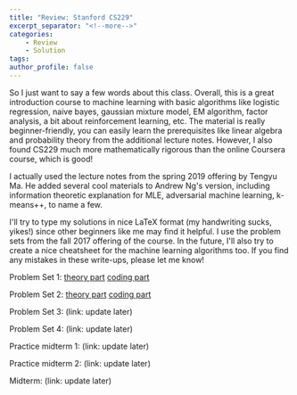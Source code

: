 ```yaml
---
title: "Review: Stanford CS229"
excerpt_separator: "<!--more-->"
categories:
	- Review
	- Solution
tags:
author_profile: false
---
```


So I just want to say a few words about this class. Overall, this is a great introduction course to machine learning with basic algorithms like logistic regression, naive bayes, gaussian mixture model, EM algorithm, factor analysis, a bit about reinforcement learning, etc. The material is really beginner-friendly, you can easily learn the prerequisites like linear algebra and probability theory from the additional lecture notes. However, I also found CS229 much more mathematically rigorous than the online Coursera course, which is good!

I actually used the lecture notes from the spring 2019 offering by Tengyu Ma. He added several cool materials to Andrew Ng's version, including information theoretic explanation for MLE, adversarial machine learning, k-means++, to name a few.

I'll try to type my solutions in nice LaTeX format (my handwriting sucks, yikes!) since other beginners like me may find it helpful. I use the problem sets from the fall 2017 offering of the course. In the future, I'll also try to create a nice cheatsheet for the machine learning algorithms too. If you find any mistakes in these write-ups, please let me know!

Problem Set 1: [theory part](/assets/pdf/2020-01-06-cs229/CS229-PS1.pdf) [coding part](/assets/zip/2020-01-06-cs229/CS229-PS1.zip)

Problem Set 2: [theory part](/assets/pdf/2020-01-06-cs229/CS229-PS2.pdf) [coding part](/assets/zip/2020-01-06-cs229/CS229-PS2.zip)

Problem Set 3: (link: update later)

Problem Set 4: (link: update later)

Practice midterm 1: (link: update later)

Practice midterm 2: (link: update later)

Midterm: (link: update later)